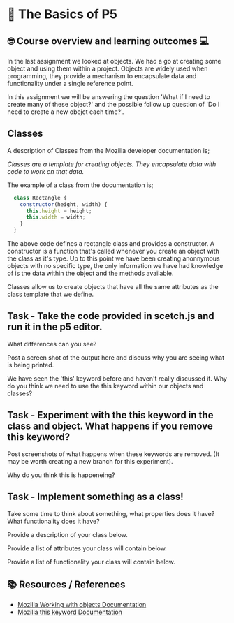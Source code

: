 # :wave: The Basics of P5 

## 🤓 Course overview and learning outcomes 💻 

In the last assignment we looked at objects. We had a go at creating some object and using them within a project. Objects are widely used when programming, they provide a mechanism to encapsulate data and functionality under a single reference point. 

In this assignment we will be answering the question 'What if I need to create many of these object?' and the possible follow up question of 'Do I need to create a new obejct each time?'.

## Classes

A description of Classes from the Mozilla developer documentation is;

*Classes are a template for creating objects. They encapsulate data with code to work on that data.*

The example of a class from the documentation is;
  
  ```js 
    class Rectangle {
      constructor(height, width) {
        this.height = height;
        this.width = width;
      }
    }
   ```

The above code defines a rectangle class and provides a constructor. A constructor is a function that's called whenever you create an object with the class as it's type. Up to this point we have been creating anonnymous objects with no specific type, the only information we have had knowledge of is the data within the object and the methods available. 

Classes allow us to create objects that have all the same attributes as the class template that we define. 

## Task - Take the code provided in scetch.js and run it in the p5 editor.

What differences can you see? 

Post a screen shot of the output here and discuss why you are seeing what is being printed. 



We have seen the 'this' keyword before and haven't really discussed it. Why do you think we need to use the this keyword within our objects and classes?


## Task - Experiment with the this keyword in the class and object. What happens if you remove this keyword?

Post screenshots of what happens when these keywords are removed. (It may be worth creating a new branch for this experiment). 


Why do you think this is happeneing?



## Task - Implement something as a class!
Take some time to think about something, what properties does it have? What functionality does it have? 

Provide a description of your class below.


Provide a list of attributes your class will contain below.


Provide a list of functionality your class will contain below.


  
## 📚  Resources / References
* [Mozilla Working with objects Documentation](https://developer.mozilla.org/en-US/docs/Web/JavaScript/Reference/Classes)
* [Mozilla this keyword Documentation](https://developer.mozilla.org/en-US/docs/Web/JavaScript/Reference/Operators/this)
